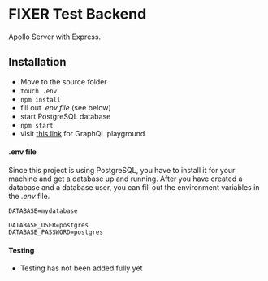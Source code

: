 # FIXER Test Backend

Apollo Server with Express.

## Installation

* Move to the source folder
* `touch .env`
* `npm install`
* fill out *.env file* (see below)
* start PostgreSQL database
* `npm start`
* visit [this link](http://18.236.164.66:8000/graphql) for GraphQL playground

#### .env file

Since this project is using PostgreSQL, you have to install it for your machine and get a database up and running. After you have created a database and a database user, you can fill out the environment variables in the *.env* file.

```
DATABASE=mydatabase

DATABASE_USER=postgres
DATABASE_PASSWORD=postgres
```

#### Testing

* Testing has not been added fully yet
